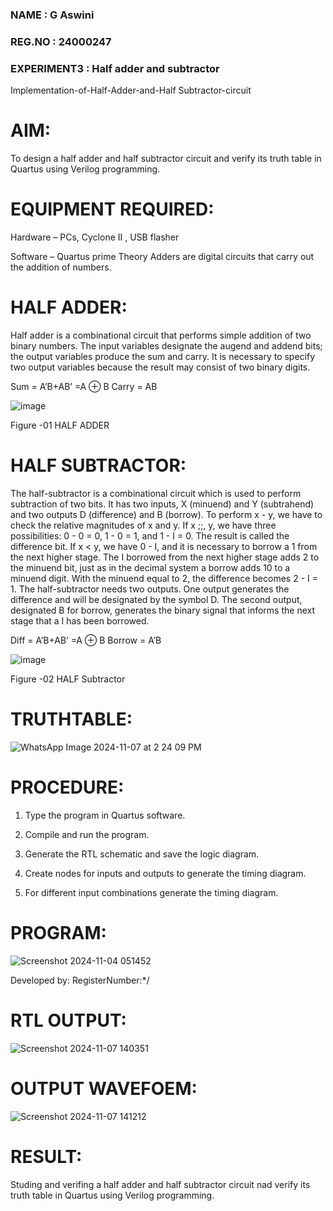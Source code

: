 ### NAME : G Aswini
### REG.NO : 24000247
### EXPERIMENT3 : Half adder and subtractor

Implementation-of-Half-Adder-and-Half Subtractor-circuit

# AIM:

To design a half adder and half subtractor circuit and verify its truth table in Quartus using Verilog programming.

# EQUIPMENT REQUIRED:

Hardware – PCs, Cyclone II , USB flasher 

Software – Quartus prime Theory Adders are digital circuits that carry out the addition of numbers.

# HALF ADDER:

Half adder is a combinational circuit that performs simple addition of two binary numbers. The input variables designate the augend and addend bits; the output variables produce the sum and carry. It is necessary to specify two output variables because the result may consist of two binary digits.

Sum = A’B+AB’ =A ⊕ B Carry = AB

![image](https://github.com/naavaneetha/HALF_ADDER_SUBTRACTOR/assets/154305477/bd4a0b2c-cdbc-4184-ab08-81578f121e1f)

Figure -01 HALF ADDER

# HALF SUBTRACTOR:

The half-subtractor is a combinational circuit which is used to perform subtraction of two bits. It has two inputs, X (minuend) and Y (subtrahend) and two outputs D (difference) and B (borrow). To perform x - y, we have to check the relative magnitudes of x and y. If x ;;, y, we have three possibilities: 0 - 0 = 0, 1 - 0 = 1, and 1 - I = 0. The result is called the difference bit. If x < y, we have 0 - I, and it is necessary to borrow a 1 from the next higher stage. The I borrowed from the next higher stage adds 2 to the minuend bit, just as in the decimal system a borrow adds 10 to a minuend digit. With the minuend equal to 2, the difference becomes 2 - I = 1. The half-subtractor needs two outputs. One output generates the difference and will be designated by the symbol D. The second output, designated B for borrow, generates the binary signal that informs the next stage that a I has been borrowed. 

Diff = A’B+AB’ =A ⊕ B
Borrow = A’B

 ![image](https://github.com/naavaneetha/HALF_ADDER_SUBTRACTOR/assets/154305477/d76b099c-513f-4e7c-843a-e2fd028a531a)

Figure -02 HALF Subtractor

# TRUTHTABLE:
![WhatsApp Image 2024-11-07 at 2 24 09 PM](https://github.com/user-attachments/assets/a5d2cef9-a3b1-4ac4-bc92-0dd0f18eb95a)

# PROCEDURE:

1.	Type the program in Quartus software.

2.	Compile and run the program.

3.	Generate the RTL schematic and save the logic diagram.

4.	Create nodes for inputs and outputs to generate the timing diagram.

5.	For different input combinations generate the timing diagram.

# PROGRAM:
![Screenshot 2024-11-04 051452](https://github.com/user-attachments/assets/62291206-9bda-45a1-979d-56ba8e20c9a3)

Developed by: RegisterNumber:*/

# RTL OUTPUT:
![Screenshot 2024-11-07 140351](https://github.com/user-attachments/assets/f31702b1-e51e-4ca0-a7b4-abde377e569a)

# OUTPUT WAVEFOEM:
![Screenshot 2024-11-07 141212](https://github.com/user-attachments/assets/032b8d94-4a69-4173-a5c2-1a5b096dda2b)

# RESULT:
Studing and verifing a half adder and half subtractor circuit nad verify its truth table in Quartus using Verilog programming.
